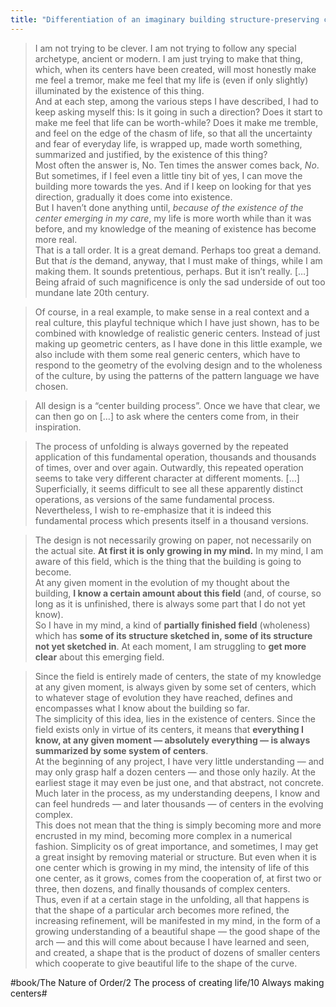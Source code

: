 ```yaml
---
title: "Differentiation of an imaginary building structure-preserving creation of living centers"
---
```


> I am not trying to be clever. I am not trying to follow any special archetype, ancient or modern. I am just trying to make that thing, which, when its centers have been created, will most honestly make me feel a tremor, make me feel that my life is (even if only slightly) illuminated by the existence of this thing.  
> And at each step, among the various steps I have described, I had to keep asking myself this: Is it going in such a direction? Does it start to make me feel that life can be worth-while? Does it make me tremble, and feel on the edge of the chasm of life, so that all the uncertainty and fear of everyday life, is wrapped up, made worth something, summarized and justified, by the existence of this thing?  
> Most often the answer is, No. Ten times the answer comes back, *No*. But sometimes, if I feel even a little tiny bit of yes, I can move the building more towards the yes. And if I keep on looking for that yes direction, gradually it does come into existence.  
> But I haven’t done anything until, *because of the existence of the center emerging in my care*, my life is more worth while than it was before, and my knowledge of the meaning of existence has become more real.  
> That is a tall order. It is a great demand. Perhaps too great a demand. But that *is* the demand, anyway, that I must make of things, while I am making them. It sounds pretentious, perhaps. But it isn’t really. […]   
> Being afraid of such magnificence is only the sad underside of out too mundane late 20th century.  

> Of course, in a real example, to make sense in a real context and a real culture, this playful technique which I have just shown, has to be combined with knowledge of realistic generic centers. Instead of just making up geometric centers, as I have done in this little example, we also include with them some real generic centers, which have to respond to the geometry of the evolving design and to the wholeness of the culture, by using the patterns of the pattern language we have chosen.  

> All design is a “center building process”. Once we have that clear, we can then go on […] to ask where the centers come from, in their inspiration.  

> The process of unfolding is always governed by the repeated application of this fundamental operation, thousands and thousands of times, over and over again. Outwardly, this repeated operation seems to take very different character at different moments. […] Superficially, it seems difficult to see all these apparently distinct operations, as versions of the same fundamental process. Nevertheless, I wish to re-emphasize that it is indeed this fundamental process which presents itself in a thousand versions.  

> The design is not necessarily growing on paper, not necessarily on the actual site. **At first it is only growing in my mind.** In my mind, I am aware of this field, which is the thing that the building is going to become.   
> At any given moment in the evolution of my thought about the building, **I know a certain amount about this field** (and, of course, so long as it is unfinished, there is always some part that I do not yet know).  
> So I have in my mind, a kind of **partially finished field** (wholeness) which has **some of its structure sketched in, some of its structure not yet sketched in**. At each moment, I am struggling to **get more clear** about this emerging field.  

> Since the field is entirely made of centers, the state of my knowledge at any given moment, is always given by some set of centers, which to whatever stage of evolution they have reached, defines and encompasses what I know about the building so far.  
> The simplicity of this idea, lies in the existence of centers. Since the field exists only in virtue of its centers, it means that **everything I know, at any given moment — absolutely everything — is always summarized by some system of centers**.  
> At the beginning of any project, I have very little understanding — and may only grasp half a dozen centers — and those only hazily. At the earliest stage it may even be just one, and that abstract, not concrete. Much later in the process, as my understanding deepens, I know and can feel hundreds — and later thousands — of centers in the evolving complex.  
> This does not mean that the thing is simply becoming more and more encrusted in my mind, becoming more complex in a numerical fashion. Simplicity os of great importance, and sometimes, I may get a great insight by removing material or structure. But even when it is one center which is growing in my mind, the intensity of life of this one center, as it grows, comes from the cooperation of, at first two or three, then dozens, and finally thousands of complex centers.  
> Thus, even if at a certain stage in the unfolding, all that happens is that the shape of a particular arch becomes more refined, the increasing refinement, will be manifested in my mind, in the form of a growing understanding of a beautiful shape — the good shape of the arch — and this will come about because I have learned and seen, and created, a shape that is the product of dozens of smaller centers which cooperate to give beautiful life to the shape of the curve.  

#book/The Nature of Order/2 The process of creating life/10 Always making centers#